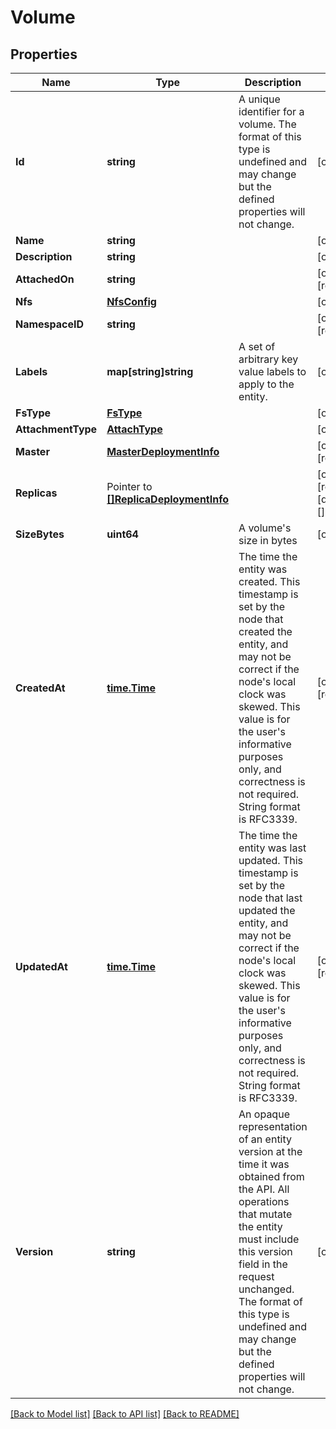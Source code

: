 # Volume

## Properties

Name | Type | Description | Notes
------------ | ------------- | ------------- | -------------
**Id** | **string** | A unique identifier for a volume. The format of this type is undefined and may change but the defined properties will not change.  | [optional] 
**Name** | **string** |  | [optional] 
**Description** | **string** |  | [optional] 
**AttachedOn** | **string** |  | [optional] [readonly] 
**Nfs** | [**NfsConfig**](NFSConfig.md) |  | [optional] 
**NamespaceID** | **string** |  | [optional] [readonly] 
**Labels** | **map[string]string** | A set of arbitrary key value labels to apply to the entity.  | [optional] 
**FsType** | [**FsType**](FsType.md) |  | [optional] 
**AttachmentType** | [**AttachType**](AttachType.md) |  | [optional] 
**Master** | [**MasterDeploymentInfo**](MasterDeploymentInfo.md) |  | [optional] [readonly] 
**Replicas** | Pointer to [**[]ReplicaDeploymentInfo**](ReplicaDeploymentInfo.md) |  | [optional] [readonly] [default to []]
**SizeBytes** | **uint64** | A volume&#39;s size in bytes  | [optional] 
**CreatedAt** | [**time.Time**](time.Time.md) | The time the entity was created. This timestamp is set by the node that created the entity, and may not be correct if the node&#39;s local clock was skewed. This value is for the user&#39;s informative purposes only, and correctness is not required. String format is RFC3339.  | [optional] [readonly] 
**UpdatedAt** | [**time.Time**](time.Time.md) | The time the entity was last updated. This timestamp is set by the node that last updated the entity, and may not be correct if the node&#39;s local clock was skewed. This value is for the user&#39;s informative purposes only, and correctness is not required. String format is RFC3339.  | [optional] [readonly] 
**Version** | **string** | An opaque representation of an entity version at the time it was obtained from the API. All operations that mutate the entity must include this version field in the request unchanged. The format of this type is undefined and may change but the defined properties will not change.  | [optional] 

[[Back to Model list]](../README.md#documentation-for-models) [[Back to API list]](../README.md#documentation-for-api-endpoints) [[Back to README]](../README.md)


